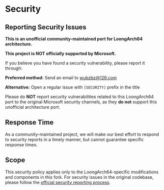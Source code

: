 # Security

## Reporting Security Issues

**This is an unofficial community-maintained port for LoongArch64 architecture.**

**This project is NOT officially supported by Microsoft.**

If you believe you have found a security vulnerability, please report it through:

**Preferred method:** Send an email to wubzbz@126.com

**Alternative:** Open a regular issue with `[SECURITY]` prefix in the title

Please do **NOT** report security vulnerabilities related to this LoongArch64 port 
to the original Microsoft security channels, as they **do not** support this 
unofficial architecture port.

## Response Time

As a community-maintained project, we will make our best effort to respond to 
security reports in a timely manner, but cannot guarantee specific response times.

## Scope

This security policy applies only to the LoongArch64-specific modifications 
and components in this fork. For security issues in the original codebase, 
please follow the [official security reporting process](https://github.com/microsoft/vscode-python-debugger/blob/main/SECURITY.md).
